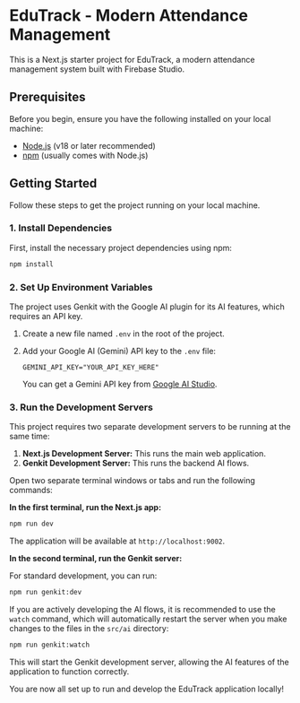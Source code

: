 # EduTrack - Modern Attendance Management

This is a Next.js starter project for EduTrack, a modern attendance management system built with Firebase Studio.

## Prerequisites

Before you begin, ensure you have the following installed on your local machine:
- [Node.js](https://nodejs.org/) (v18 or later recommended)
- [npm](https://www.npmjs.com/) (usually comes with Node.js)

## Getting Started

Follow these steps to get the project running on your local machine.

### 1. Install Dependencies

First, install the necessary project dependencies using npm:

```bash
npm install
```

### 2. Set Up Environment Variables

The project uses Genkit with the Google AI plugin for its AI features, which requires an API key.

1.  Create a new file named `.env` in the root of the project.
2.  Add your Google AI (Gemini) API key to the `.env` file:

    ```
    GEMINI_API_KEY="YOUR_API_KEY_HERE"
    ```

    You can get a Gemini API key from [Google AI Studio](https://aistudio.google.com/app/apikey).

### 3. Run the Development Servers

This project requires two separate development servers to be running at the same time:

1.  **Next.js Development Server:** This runs the main web application.
2.  **Genkit Development Server:** This runs the backend AI flows.

Open two separate terminal windows or tabs and run the following commands:

**In the first terminal, run the Next.js app:**

```bash
npm run dev
```
The application will be available at `http://localhost:9002`.

**In the second terminal, run the Genkit server:**

For standard development, you can run:
```bash
npm run genkit:dev
```

If you are actively developing the AI flows, it is recommended to use the `watch` command, which will automatically restart the server when you make changes to the files in the `src/ai` directory:
```bash
npm run genkit:watch
```

This will start the Genkit development server, allowing the AI features of the application to function correctly.

You are now all set up to run and develop the EduTrack application locally!
